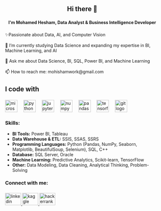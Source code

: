 <h2 align="center">Hi there 👋</h2>

###

<h4 align="center">I'm Mohamed Hesham, Data Analyst & Business Intelligence Developer</h4>

 ###
<p align="left">✨Passionate about Data, AI, and Computer Vision<br><br>🌱 I’m currently studying Data Science and expanding my expertise in BI, Machine Learning, and AI<br><br>💬 Ask me about Data Science, BI, SQL, Power BI, and Machine Learning<br><br>📫 How to reach me: mohishamwork@gmail.com</p>

###

<h2 align="left">I code with</h2>

###

<div align="left">
  <img src="https://cdn.jsdelivr.net/gh/devicons/devicon/icons/microsoftsqlserver/microsoftsqlserver-plain.svg" height="40" alt="microsoftsqlserver logo"  />
  <img width="12" />
  <img src="https://cdn.jsdelivr.net/gh/devicons/devicon/icons/python/python-original.svg" height="40" alt="python logo"  />
  <img width="12" />
  <img src="https://cdn.jsdelivr.net/gh/devicons/devicon/icons/jupyter/jupyter-original.svg" height="40" alt="jupyter logo"  />
  <img width="12" />
  <img src="https://cdn.jsdelivr.net/gh/devicons/devicon/icons/numpy/numpy-original.svg" height="40" alt="numpy logo"  />
  <img width="12" />
  <img src="https://cdn.jsdelivr.net/gh/devicons/devicon/icons/pandas/pandas-original.svg" height="40" alt="pandas logo"  />
  <img width="12" />
  <img src="https://cdn.jsdelivr.net/gh/devicons/devicon/icons/tensorflow/tensorflow-original.svg" height="40" alt="tensorflow logo"  />
  <img width="12" />
  <img src="https://cdn.jsdelivr.net/gh/devicons/devicon/icons/git/git-original.svg" height="40" alt="git logo"  />
</div>

###
<h3 align="left">Skills:</h3>
    <ul>
        <li><strong>BI Tools:</strong> Power BI, Tableau</li>
        <li><strong>Data Warehouse & ETL:</strong> SSIS, SSAS, SSRS</li>
        <li><strong>Programming Languages:</strong> Python (Pandas, NumPy, Seaborn, Matplotlib, BeautifulSoup, Selenium), SQL, C++</li>
        <li><strong>Database:</strong> SQL Server, Oracle </li>
        <li><strong>Machine Learning:</strong> Predictive Analytics, Scikit-learn, TensorFlow</li>
        <li><strong>Other:</strong> Data Modeling, Data Cleaning, Analytical Thinking, Problem-Solving</li>
    </ul>

<h3 align="left">Connect with me:</h3>

###

<div align="left">
  <a href="https://www.linkedin.com/in/moohamed-hesham/" target="_blank">
    <img src="https://raw.githubusercontent.com/maurodesouza/profile-readme-generator/master/src/assets/icons/social/linkedin/default.svg" width="52" height="40" alt="linkedin logo"/>
  </a>
  <a href="https://www.kaggle.com/mohamedhesham274" target="_blank">
    <img src="https://icon.icepanel.io/Technology/svg/Kaggle.svg" width="52" height="40" alt="kaggle logo"/>
  </a>
  <a href="https://www.hackerrank.com/profile/mh2813769" target="_blank">
    <img src="https://raw.githubusercontent.com/maurodesouza/profile-readme-generator/master/src/assets/icons/social/hackerrank/default.svg" width="52" height="40" alt="hackerrank logo"/>
  </a>
</div>

###
